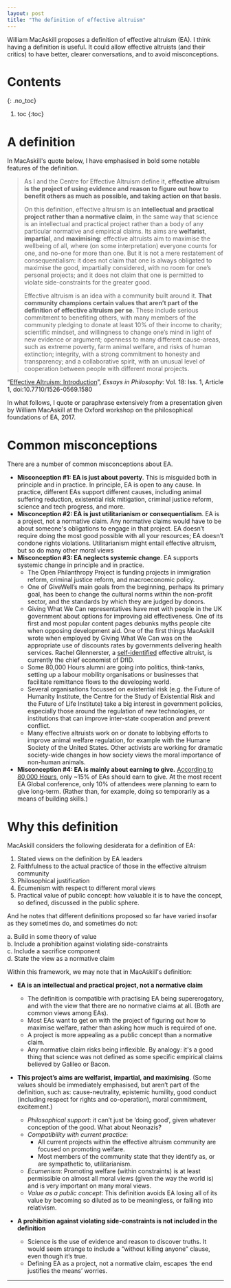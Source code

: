 ```yaml
---
layout: post
title: "The definition of effective altruism"
---
```



William MacAskill proposes a definition of effective altruism (EA). I think having a definition is useful. It could allow effective altruists (and their critics) to have better, clearer conversations, and to avoid misconceptions.

# Contents
{: .no_toc}
1. toc
{:toc} 

# A definition
In MacAskill's quote below, I have emphasised in bold some notable features of the definition. 

> As I and the Centre for Effective Altruism define it, **effective altruism is the project of using evidence and reason to figure out how to benefit others as much as possible, and taking action on that basis**.
> 
> On this definition, effective altruism is an **intellectual and practical project rather than a normative claim**, in the same way that science is an intellectual and practical project rather than a body of any particular normative and empirical claims. Its aims are **welfarist**, **impartial**, and **maximising**: effective altruists aim to maximise the wellbeing of all, where (on some interpretation) everyone counts for one, and no-one for more than one. But it is not a mere restatement of consequentialism: it does not claim that one is always obligated to maximise the good, impartially considered, with no room for one’s personal projects; and it does not claim that one is permitted to violate side-constraints for the greater good.
> 
> Effective altruism is an idea with a community built around it. **That community champions certain values that aren’t part of the definition of effective altruism per se**. These include serious commitment to benefiting others, with many members of the community pledging to donate at least 10% of their income to charity; scientific mindset, and willingness to change one’s mind in light of new evidence or argument; openness to many different cause-areas, such as extreme poverty, farm animal welfare, and risks of human extinction; integrity, with a strong commitment to honesty and transparency; and a collaborative spirit, with an unusual level of cooperation between people with different moral projects.

“[Effective Altruism: Introduction](http://dx.doi.org/10.7710/1526-0569.1580)”, _Essays in Philosophy_: Vol. 18: Iss. 1, Article 1, doi:10.7710/1526-0569.1580


In what follows, I quote or paraphrase extensively from a presentation given by William MacAskill at the Oxford workshop on the philosophical foundations of EA, 2017.

# Common misconceptions
There are a number of common misconceptions about EA. 

* **Misconception #1: EA is just about poverty**. This is misguided both in principle and in practice. In principle, EA is open to any cause. In practice, different EAs support different causes, including animal suffering reduction, existential risk mitigation, criminal justice reform, science and tech progress, and more.
* **Misconception #2: EA is just utilitarianism or consequentialism**. EA is a project, not a normative claim. Any normative claims would have to be about someone's obligations to engage in that project. EA doesn’t require doing the most good possible with all your resources; EA doesn’t condone rights violations. Utilitarianism might entail effective altruism, but so do many other moral views
* **Misconception #3: EA neglects systemic change**. EA supports systemic change in principle and in practice.
    * The Open Philanthropy Project is funding projects in immigration reform, criminal justice reform, and macroeconomic policy.
    * One of GiveWell’s main goals from the beginning, perhaps its primary goal, has been to change the cultural norms within the non-profit sector, and the standards by which they are judged by donors.
    * Giving What We Can representatives have met with people in the UK government about options for improving aid effectiveness. One of its first and most popular content pages debunks myths people cite when opposing development aid. One of the first things MacAskill wrote when employed by Giving What We Can was on the appropriate use of discounts rates by governments delivering health services. Rachel Glennerster, a [self-identified](http://runningres.com/blog/2015/8/11/the-role-of-economics-in-ethics) effective altruist, is currently the chief economist of DfID.  
    * Some 80,000 Hours alumni are going into politics, think-tanks, setting up a labour mobility organisations or businesses that facilitate remittance flows to the developing world.
    * Several organisations focussed on existential risk (e.g. the Future of Humanity Institute, the Centre for the Study of Existential Risk and the Future of Life Institute) take a big interest in government policies, especially those around the regulation of new technologies, or institutions that can improve inter-state cooperation and prevent conflict.
    * Many effective altruists work on or donate to lobbying efforts to improve animal welfare regulation, for example with the Humane Society of the United States. Other activists are working for dramatic society-wide changes in how society views the moral importance of non-human animals.
* **Misconception #4: EA is mainly about earning to give.** [According to 80,000 Hours](https://80000hours.org/articles/earning-to-give/), only ~15% of EAs should earn to give. At the most recent EA Global conference, only 10% of attendees were planning to earn to give long-term. (Rather than, for example, doing so temporarily as a means of building skills.) 

# Why this definition
MacAskill considers the following desiderata for a definition of EA:
1. Stated views on the definition by EA leaders
2. Faithfulness to the actual practice of those in the effective altruism community
3. Philosophical justification
4. Ecumenism with respect to different moral views
5. Practical value of public concept: how valuable it is to have the concept, so defined, discussed in the public sphere.

And he notes that different definitions proposed so far have varied insofar as they sometimes do, and sometimes do not: 

  a. Build in some theory of value  
  b. Include a prohibition against violating side-constraints  
  c. Include a sacrifice component  
  d. State the view as a normative claim  

Within this framework, we may note that in MacAskill's definition:
* **EA is an intellectual and practical project, not a normative claim**
    - The definition is compatible with practising EA being supererogatory, and with the view that there are no normative claims at all. (Both are common views among EAs).
    - Most EAs want to get on with the project of figuring out how to maximise welfare, rather than asking how much is required of one.
    - A project is more appealing as a public concept than a normative claim.
    - Any normative claim risks being inflexible. By analogy: it's a good thing that science was not defined as some specific empirical claims believed by Galileo or Bacon. 
* **This project’s aims are welfarist, impartial, and maximising**. (Some values should be immediately emphasised, but aren’t part of the definition, such as: cause-neutrality, epistemic humility, good conduct (including respect for rights and co-operation), moral commitment, excitement.)
    - _Philosophical support_: it can’t just be ‘doing good’, given whatever conception of the good. What about Neonazis?
    - _Compatibility with current practice_:
        * All current projects within the effective altruism community are focused on promoting welfare.
        * Most members of the community state that they identify as, or are sympathetic to, utilitarianism.
    - _Ecumenism_: Promoting welfare (within constraints) is at least permissible on almost all moral views (given the way the world is) and is very important on many moral views.
    - _Value as a public concept_: This definition avoids EA losing all of its value by becoming so diluted as to be meaningless, or falling into relativism.

* **A prohibition against violating side-constraints is not included in the definition**
    * Science is the use of evidence and reason to discover truths. It would seem strange to include a “without killing anyone” clause, even though it’s true. 
    * Defining EA as a project, not a normative claim, escapes ‘the end justifies the means’ worries.







<hr> <!-- hr to be added before footnotes--> 